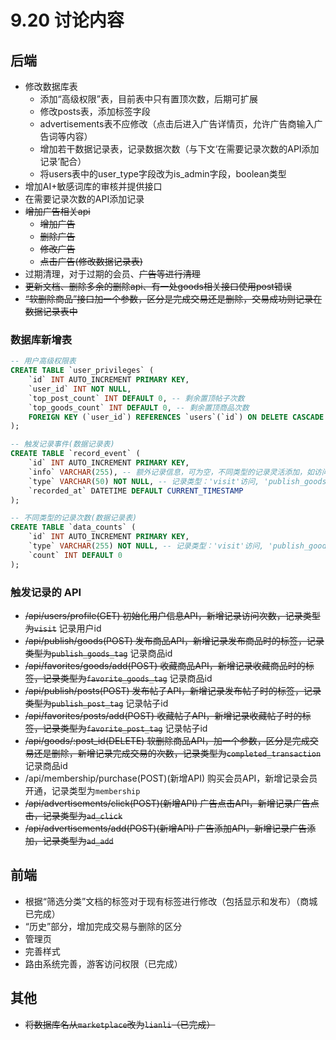 # 9.20 讨论内容

## 后端

- 修改数据库表
  - 添加“高级权限”表，目前表中只有置顶次数，后期可扩展
  - 修改posts表，添加标签字段
  - advertisements表不应修改（点击后进入广告详情页，允许广告商输入广告词等内容）
  - 增加若干数据记录表，记录数据次数（与下文‘在需要记录次数的API添加记录’配合）
  - 将users表中的user_type字段改为is_admin字段，boolean类型
- 增加AI+敏感词库的审核并提供接口
- 在需要记录次数的API添加记录
- ~~增加广告相关api~~
  - ~~增加广告~~
  - ~~删除广告~~
  - ~~修改广告~~
  - ~~点击广告(修改数据记录表)~~
- 过期清理，对于过期的会员、~~广告等进行清理~~
- ~~更新文档、删除多余的删除api、有一处goods相关接口使用post错误~~
- ~~“软删除商品”接口加一个参数，区分是完成交易还是删除，交易成功则记录在数据记录表中~~

### 数据库新增表

```sql
-- 用户高级权限表
CREATE TABLE `user_privileges` (
    `id` INT AUTO_INCREMENT PRIMARY KEY,
    `user_id` INT NOT NULL,
    `top_post_count` INT DEFAULT 0, -- 剩余置顶帖子次数
    `top_goods_count` INT DEFAULT 0, -- 剩余置顶商品次数
    FOREIGN KEY (`user_id`) REFERENCES `users`(`id`) ON DELETE CASCADE
);

-- 触发记录事件(数据记录表)
CREATE TABLE `record_event` (
    `id` INT AUTO_INCREMENT PRIMARY KEY,
    `info` VARCHAR(255), -- 额外记录信息，可为空，不同类型的记录灵活添加，如访问的记录可添加用户的id以记录活跃用户
    `type` VARCHAR(50) NOT NULL, -- 记录类型：'visit'访问, 'publish_goods_tag'发布商品时记录标签, 'publish_post_tag'发布帖子时记录标签, 'favorite_goods_tag'收藏商品时记录标签, 'favorite_post_tag'收藏帖子时记录标签, 'completed_transaction'完成交易, 'membership'会员开通（留下记录，防止过期后无记录）, 'ad_click'广告点击（留下记录，防止过期后无记录）, 'ad_add'广告添加（留下记录，防止过期后无记录）
    `recorded_at` DATETIME DEFAULT CURRENT_TIMESTAMP
);

-- 不同类型的记录次数(数据记录表)
CREATE TABLE `data_counts` (
    `id` INT AUTO_INCREMENT PRIMARY KEY,
    `type` VARCHAR(255) NOT NULL, -- 记录类型：'visit'访问, 'publish_goods_tag'发布商品时记录标签, 'publish_post_tag'发布帖子时记录标签, 'favorite_goods_tag'收藏商品时记录标签, 'favorite_post_tag'收藏帖子时记录标签, 'completed_transaction'完成交易, 'membership'会员开通（留下记录，防止过期后无记录）, 'ad_click'广告点击（留下记录，防止过期后无记录）, 'ad_add'广告添加（留下记录，防止过期后无记录）
    `count` INT DEFAULT 0
);
```

### 触发记录的 API

- ~~/api/users/profile(GET) 初始化用户信息API，新增记录访问次数，记录类型为`visit`~~   记录用户id
- ~~/api/publish/goods(POST) 发布商品API，新增记录发布商品时的标签，记录类型为`publish_goods_tag`~~   记录商品id
- ~~/api/favorites/goods/add(POST) 收藏商品API，新增记录收藏商品时的标签，记录类型为`favorite_goods_tag`~~  记录商品id
- ~~/api/publish/posts(POST) 发布帖子API，新增记录发布帖子时的标签，记录类型为`publish_post_tag`~~  记录帖子id
- ~~/api/favorites/posts/add(POST) 收藏帖子API，新增记录收藏帖子时的标签，记录类型为`favorite_post_tag`~~  记录帖子id
- ~~/api/goods/:post_id(DELETE) 软删除商品API，加一个参数，区分是完成交易还是删除，新增记录完成交易的次数，记录类型为`completed_transaction`~~   记录商品id
- /api/membership/purchase(POST)(新增API) 购买会员API，新增记录会员开通，记录类型为`membership`
- ~~/api/advertisements/click(POST)(新增API) 广告点击API，新增记录广告点击，记录类型为`ad_click`~~
- ~~/api/advertisements/add(POST)(新增API) 广告添加API，新增记录广告添加，记录类型为`ad_add`~~

## 前端

- 根据“筛选分类”文档的标签对于现有标签进行修改（包括显示和发布）（商城已完成）
- “历史”部分，增加完成交易与删除的区分
- 管理页
- 完善样式
- 路由系统完善，游客访问权限（已完成）

## 其他

- ~~将数据库名从`marketplace`改为`lianli`（已完成）~~
